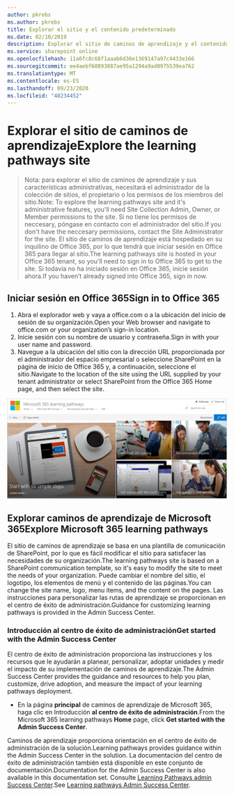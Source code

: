 ```yaml
---
author: pkrebs
ms.author: pkrebs
title: Explorar el sitio y el contenido predeterminado
ms.date: 02/10/2019
description: Explorar el sitio de caminos de aprendizaje y el contenido predeterminado
ms.service: sharepoint online
ms.openlocfilehash: 11a6fc8c68f1aaab6d36e1369147a97c4433e166
ms.sourcegitcommit: ee4aebf60893887ae95a1294a9ad8975539ea762
ms.translationtype: MT
ms.contentlocale: es-ES
ms.lasthandoff: 09/23/2020
ms.locfileid: "48234452"
---
```

# <a name="explore-the-learning-pathways-site"></a><span data-ttu-id="00301-103">Explorar el sitio de caminos de aprendizaje</span><span class="sxs-lookup"><span data-stu-id="00301-103">Explore the learning pathways site</span></span>

> <span data-ttu-id="00301-104">Nota: para explorar el sitio de caminos de aprendizaje y sus características administrativas, necesitará el administrador de la colección de sitios, el propietario o los permisos de los miembros del sitio.</span><span class="sxs-lookup"><span data-stu-id="00301-104">Note: To explore the learning pathways site and it's administrative features, you'll need Site Collection Admin, Owner, or Member permissions to the site.</span></span> <span data-ttu-id="00301-105">Si no tiene los permisos de neccesary, póngase en contacto con el administrador del sitio.</span><span class="sxs-lookup"><span data-stu-id="00301-105">If you don't have the neccesary permissions, contact the Site Administrator for the site.</span></span> <span data-ttu-id="00301-106">El sitio de caminos de aprendizaje está hospedado en su inquilino de Office 365, por lo que tendrá que iniciar sesión en Office 365 para llegar al sitio.</span><span class="sxs-lookup"><span data-stu-id="00301-106">The learning pathways site is hosted in your Office 365 tenant, so you'll need to sign in to Office 365 to get to the site.</span></span> <span data-ttu-id="00301-107">Si todavía no ha iniciado sesión en Office 365, inicie sesión ahora.</span><span class="sxs-lookup"><span data-stu-id="00301-107">If you haven’t already signed into Office 365, sign in now.</span></span> 

## <a name="sign-in-to-office-365"></a><span data-ttu-id="00301-108">Iniciar sesión en Office 365</span><span class="sxs-lookup"><span data-stu-id="00301-108">Sign in to Office 365</span></span> 

1.  <span data-ttu-id="00301-109">Abra el explorador web y vaya a office.com o a la ubicación del inicio de sesión de su organización.</span><span class="sxs-lookup"><span data-stu-id="00301-109">Open your Web browser and navigate to office.com or your organization’s sign-in location.</span></span> 
2.  <span data-ttu-id="00301-110">Inicie sesión con su nombre de usuario y contraseña.</span><span class="sxs-lookup"><span data-stu-id="00301-110">Sign in with your user name and password.</span></span>
3.  <span data-ttu-id="00301-111">Navegue a la ubicación del sitio con la dirección URL proporcionada por el administrador del espacio empresarial o seleccione SharePoint en la página de inicio de Office 365 y, a continuación, seleccione el sitio.</span><span class="sxs-lookup"><span data-stu-id="00301-111">Navigate to the location of the site using the URL supplied by your tenant administrator or select SharePoint from the Office 365 Home page, and then select the site.</span></span> 

![cg-exploresite.png](media/cg-introducing.png)

## <a name="explore-microsoft-365-learning-pathways"></a><span data-ttu-id="00301-113">Explorar caminos de aprendizaje de Microsoft 365</span><span class="sxs-lookup"><span data-stu-id="00301-113">Explore Microsoft 365 learning pathways</span></span>

<span data-ttu-id="00301-114">El sitio de caminos de aprendizaje se basa en una plantilla de comunicación de SharePoint, por lo que es fácil modificar el sitio para satisfacer las necesidades de su organización.</span><span class="sxs-lookup"><span data-stu-id="00301-114">The learning pathways site is based on a SharePoint communication template, so it's easy to modify the site to meet the needs of your organization.</span></span> <span data-ttu-id="00301-115">Puede cambiar el nombre del sitio, el logotipo, los elementos de menú y el contenido de las páginas.</span><span class="sxs-lookup"><span data-stu-id="00301-115">You can change the site name, logo, menu items, and the content on the pages.</span></span> <span data-ttu-id="00301-116">Las instrucciones para personalizar las rutas de aprendizaje se proporcionan en el centro de éxito de administración.</span><span class="sxs-lookup"><span data-stu-id="00301-116">Guidance for customizing learning pathways is provided in the Admin Success Center.</span></span> 

### <a name="get-started-with-the-admin-success-center"></a><span data-ttu-id="00301-117">Introducción al centro de éxito de administración</span><span class="sxs-lookup"><span data-stu-id="00301-117">Get started with the Admin Success Center</span></span>

<span data-ttu-id="00301-118">El centro de éxito de administración proporciona las instrucciones y los recursos que le ayudarán a planear, personalizar, adoptar unidades y medir el impacto de su implementación de caminos de aprendizaje.</span><span class="sxs-lookup"><span data-stu-id="00301-118">The Admin Success Center provides the guidance and resources to help you plan, customize, drive adoption, and measure the impact of your learning pathways deployment.</span></span> 

- <span data-ttu-id="00301-119">En la página **principal** de caminos de aprendizaje de Microsoft 365, haga clic en Introducción **al centro de éxito de administración**.</span><span class="sxs-lookup"><span data-stu-id="00301-119">From the Microsoft 365 learning pathways **Home** page, click **Get started with the Admin Success Center**.</span></span>

<span data-ttu-id="00301-120">Caminos de aprendizaje proporciona orientación en el centro de éxito de administración de la solución.</span><span class="sxs-lookup"><span data-stu-id="00301-120">Learning pathways provides guidance within the Admin Success Center in the solution.</span></span> <span data-ttu-id="00301-121">La documentación del centro de éxito de administración también está disponible en este conjunto de documentación.</span><span class="sxs-lookup"><span data-stu-id="00301-121">Documentation for the Admin Success Center is also available in this documentation set.</span></span> <span data-ttu-id="00301-122">Consulte [Learning Pathways admin Success Center](custom_successcenter.md).</span><span class="sxs-lookup"><span data-stu-id="00301-122">See [Learning pathways Admin Success Center](custom_successcenter.md).</span></span>